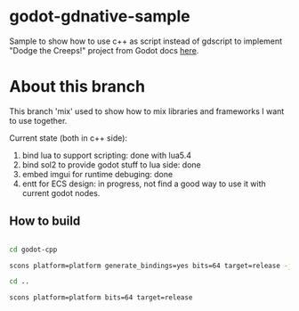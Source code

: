 # godot-gdnative-sample
Sample to show how to use c++ as script instead of gdscript to implement "Dodge the Creeps!" project from Godot docs [here](https://docs.godotengine.org/en/stable/getting_started/step_by_step/your_first_game.html).


# About this branch

This branch 'mix' used to show how to mix libraries and frameworks I want to use together.


Current state (both in c++ side):

1. bind lua to support scripting: done with lua5.4
2. bind sol2 to provide godot stuff to lua side: done
3. embed imgui for runtime debuging: done
4. entt for ECS design: in progress, not find a good way to use it with current godot nodes.

## How to build

```sh

cd godot-cpp

scons platform=platform generate_bindings=yes bits=64 target=release -j4

cd ..

scons platform=platform bits=64 target=release

```